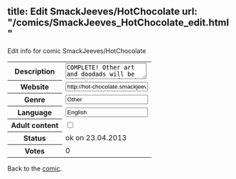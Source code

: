 title: Edit SmackJeeves/HotChocolate
url: "/comics/SmackJeeves_HotChocolate_edit.html"
---
Edit info for comic SmackJeeves/HotChocolate

<form name="comic" action="http://gaepostmail.appengine.com/comic" name="post">
<table class="comicinfo">
<tr>
<th>Description</th><td><textarea name="description">COMPLETE! Other art and doodads will be added, but as for the story, it's finished! Thanks to all the readers!</textarea></td>
</tr>
<tr>
<th>Website</th><td><input type="text" name="url" value="http://hot-chocolate.smackjeeves.com/comics/"/></td>
</tr>
<tr>
<th>Genre</th><td><input type="text" name="genre" value="Other"/></td>
</tr>
<tr>
<th>Language</th><td><input type="text" name="language" value="English"/></td>
</tr>
<tr>
<th>Adult content</th><td><input type="checkbox" name="adult" value="adult" /></td>
</tr>
<tr>
<th>Status</th><td>ok on 23.04.2013</td>
</tr>
<tr>
<th>Votes</th><td>0</div></td>
</tr>
</table>
</form>

Back to the [comic](/comics/SmackJeeves_HotChocolate.html).
